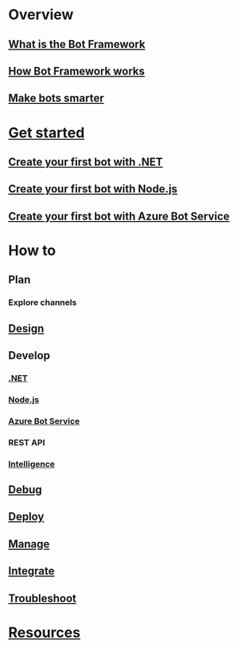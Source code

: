 # Overview
## [What is the Bot Framework](framework-overview.md)
## [How Bot Framework works](overview-how-bot-framework-works.md)
## [Make bots smarter](~/intelligent-bots.md)
# [Get started](bot-builder-overview-getstarted.md)
## [Create your first bot with .NET](~/dotnet/getstarted.md)
## [Create your first bot with Node.js](~/nodejs/getstarted.md)
## [Create your first bot with Azure Bot Service](azure-bot-service-getstarted.md)
# How to
## Plan
### Explore channels
## [Design](design/TOC.md)
## Develop
### [.NET](dotnet/TOC.md)
### [Node.js](nodejs/TOC.md)
### [Azure Bot Service](azure/TOC.md)
### REST API
### [Intelligence](cognitive-services/TOC.md)
## [Debug](debug/TOC.md)
## [Deploy](deploy/TOC.md)
## [Manage](manage/TOC.md)
## [Integrate](integrate/TOC.md)
## [Troubleshoot](troubleshoot/TOC.md)
# [Resources](resources/TOC.md)
